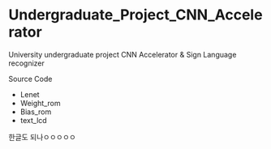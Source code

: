 # Undergraduate_Project_CNN_Accelerator

University undergraduate project 
CNN Accelerator & Sign Language recognizer

Source Code
* Lenet
* Weight_rom
* Bias_rom
* text_lcd

한글도 되나ㅇㅇㅇㅇㅇ
